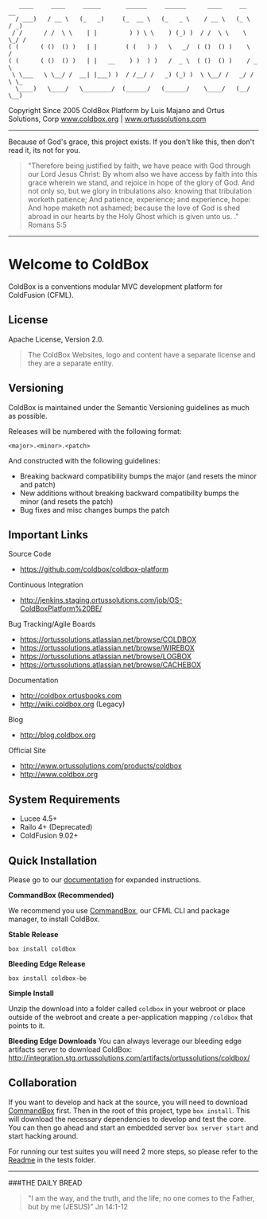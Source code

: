 ﻿```   ____     ____     _____       ______     ______      ____     __     __    / ___)   / __ \   (_   _)     (_  __ \   (_   _ \    / __ \   (_ \   / _)  / /      / /  \ \    | |         ) ) \ \    ) (_) )  / /  \ \    \ \_/ /   ( (      ( ()  () )   | |        ( (   ) )   \   _/  ( ()  () )    \   /    ( (      ( ()  () )   | |   __    ) )  ) )   /  _ \  ( ()  () )    / _ \     \ \___   \ \__/ /  __| |___) )  / /__/ /   _) (_) )  \ \__/ /   _/ / \ \_    \____)   \____/   \________/  (______/   (______/    \____/   (__/   \__) ```Copyright Since 2005 ColdBox Platform by Luis Majano and Ortus Solutions, Corpwww.coldbox.org | www.ortussolutions.com----Because of God's grace, this project exists. If you don't like this, then don't read it, its not for you.>"Therefore being justified by faith, we have peace with God through our Lord Jesus Christ:By whom also we have access by faith into this grace wherein we stand, and rejoice in hope of the glory of God.And not only so, but we glory in tribulations also: knowing that tribulation worketh patience;And patience, experience; and experience, hope:And hope maketh not ashamed; because the love of God is shed abroad in our hearts by the Holy Ghost which is given unto us. ." Romans 5:5----# Welcome to ColdBoxColdBox is a conventions modular MVC development platform for ColdFusion (CFML).## LicenseApache License, Version 2.0.>The ColdBox Websites, logo and content have a separate license and they are a separate entity.## VersioningColdBox is maintained under the Semantic Versioning guidelines as much as possible.Releases will be numbered with the following format:```<major>.<minor>.<patch>```And constructed with the following guidelines:* Breaking backward compatibility bumps the major (and resets the minor and patch)* New additions without breaking backward compatibility bumps the minor (and resets the patch)* Bug fixes and misc changes bumps the patch## Important LinksSource Code- https://github.com/coldbox/coldbox-platformContinuous Integration- http://jenkins.staging.ortussolutions.com/job/OS-ColdBoxPlatform%20BE/Bug Tracking/Agile Boards- https://ortussolutions.atlassian.net/browse/COLDBOX- https://ortussolutions.atlassian.net/browse/WIREBOX- https://ortussolutions.atlassian.net/browse/LOGBOX- https://ortussolutions.atlassian.net/browse/CACHEBOXDocumentation- http://coldbox.ortusbooks.com- http://wiki.coldbox.org (Legacy)Blog- http://blog.coldbox.orgOfficial Site- http://www.ortussolutions.com/products/coldbox- http://www.coldbox.org## System Requirements- Lucee 4.5+- Railo 4+ (Deprecated)- ColdFusion 9.02+## Quick InstallationPlease go to our [documentation](http://coldbox.ortusbooks.com) for expanded instructions. **CommandBox (Recommended)**We recommend you use [CommandBox](http://www.ortussolutions.com/products/commandbox), our CFML CLI and package manager, to install ColdBox.**Stable Release**`box install coldbox`**Bleeding Edge Release**`box install coldbox-be`**Simple Install**Unzip the download into a folder called `coldbox` in your webroot or place outside of the webroot and create a per-application mapping `/coldbox` that points to it.**Bleeding Edge Downloads**You can always leverage our bleeding edge artifacts server to download ColdBox: http://integration.stg.ortussolutions.com/artifacts/ortussolutions/coldbox/## CollaborationIf you want to develop and hack at the source, you will need to download [CommandBox](http://www.ortussolutions.com/products/commandbox) first.  Then in the root of this project, type `box install`.  This will download the necessary dependencies to develop and test the core.  You can then go ahead and start an embedded server `box server start` and start hacking around.  For running our test suites you will need 2 more steps, so please refer to the [Readme](tests/readme.md) in the tests folder.--- ###THE DAILY BREAD > "I am the way, and the truth, and the life; no one comes to the Father, but by me (JESUS)" Jn 14:1-12